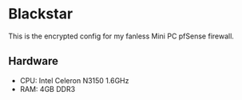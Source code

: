 # Blackstar

This is the encrypted config for my fanless Mini PC pfSense firewall.

## Hardware

* CPU: Intel Celeron N3150 1.6GHz
* RAM: 4GB DDR3
